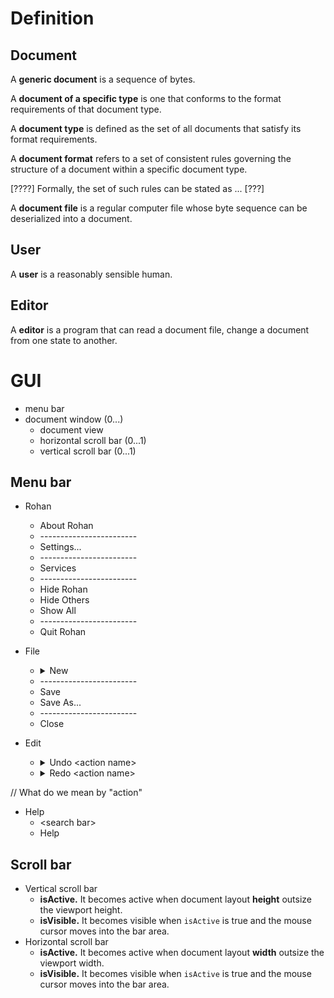 # Definition

## Document

A **generic document** is a sequence of bytes.

A **document of a specific type** is one that conforms to the format
requirements of that document type.

A **document type** is defined as the set of all documents that satisfy
its format requirements.

A **document format** refers to a set of consistent rules governing the structure of
a document within a specific document type.

[????]
Formally, the set of such rules can be stated as ... 
[???]

A **document file** is a regular computer file whose byte sequence can be
deserialized into a document.

## User

A **user** is a reasonably sensible human.

## Editor

A **editor** is a program that can read a document file,
change a document from one state to another.

# GUI

* menu bar
* document window (0...)
    * document view
    * horizontal scroll bar (0...1)
    * vertical scroll bar (0...1)

## Menu bar

* Rohan
    * About Rohan
    * \------------------------
    * Settings...
    * \------------------------
    * Services
    * \------------------------
    * Hide Rohan
    * Hide Others
    * Show All
    * \------------------------
    * Quit Rohan

* File
    * <details>
      <summary>New</summary>
      Create a new document with no backend file, with a name distinct from all open documents with no backend file.
      </details>
    * \------------------------
    * Save
    * Save As...
    * \------------------------
    * Close

* Edit
    * <details>
      <summary>Undo &lt;action name&gt;</summary> 
      When there is no last action, show inactive "Undo".<br>
      When there is last action, say "paste", show "Undo Paste".
      </details>
    * <details>
      <summary>Redo &lt;action name&gt;</summary>
      When there is no last undo action, show inactive "Redo".<br>
      When there is last undo action, say "Undo Paste", show "Redo Paste".
      </details>

// What do we mean by "action"

* Help
    * &lt;search bar&gt;
    * Help

## Scroll bar

* Vertical scroll bar
    * **isActive.** It becomes active when document layout **height** outsize the
      viewport height.
    * **isVisible.** It becomes visible when `isActive` is true and the mouse
      cursor moves into the bar area.
* Horizontal scroll bar
    * **isActive.** It becomes active when document layout **width** outsize the
      viewport width.
    * **isVisible.** It becomes visible when `isActive` is true and the mouse
      cursor moves into the bar area.
